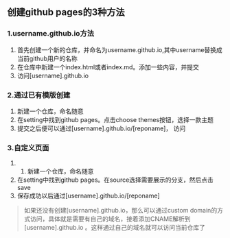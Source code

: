 ## 创建github pages的3种方法

### 1.username.github.io方法

1. 首先创建一个新的仓库，并命名为username.github.io,其中username替换成当前github用户的名称
2. 在仓库中新建一个index.html或者index.md。添加一些内容，并提交
3. 访问[username].github.io

### 2.通过已有模版创建

1. 新建一个仓库，命名随意
2. 在setting中找到github pages。点击choose themes按钮，选择一款主题
3. 提交之后便可以通过[username].github.io/[reponame]， 访问

### 3.自定义页面

1. 1. 新建一个仓库，命名随意
2. 在setting中找到github pages。在source选择需要展示的分支，然后点击save
3. 保存成功以后通过[username].github.io/[reponame]

> 如果还没有创建[username].github.io，那么可以通过custom domain的方式访问，具体就是需要有自己的域名，接着添加CNAME解析到[username].github.io
。这样通过自己的域名就可以访问当前仓库了
